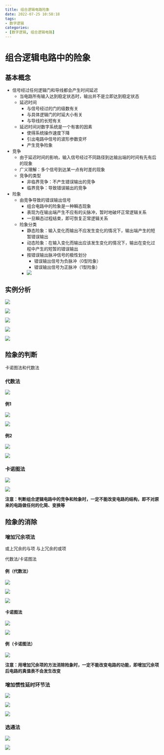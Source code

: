 ```yaml
---
title: 组合逻辑电路险象
date: 2022-07-25 10:58:18
tags:
- 数字逻辑
categories:
- [数字逻辑, 组合逻辑电路]
---
```

# 组合逻辑电路中的险象

## 基本概念

- 信号经过任何逻辑门和导线都会产生时间延迟
   - 当电路所有输入达到稳定状态时，输出并不是立即达到稳定状态
   - 延迟时间
      - 与信号经过的门的级数有关
      - 与具体逻辑门的时延大小有关
      - 与导线的长短有关
  - 延迟时间对数字系统是一个有害的因素
     - 使得系统操作速度下降
     - 引出电路中信号的波形参数变坏
     - 产生竞争险象
- 竞争
   - 由于延迟时间的影响，输入信号经过不同路径到达输出端的时间有先有后的现象
   - 广义理解：多个信号到达某一点有时差的现象
   - 竞争的类型
      - 非临界竞争：不产生错误输出的竞争
      - 临界竞争：导致错误输出的竞争
- 险象
   - 由竞争导致的错误输出信号
      - 组合电路中的险象是一种瞬态现象
      - 表现为在输出端产生不应有的尖脉冲，暂时地破坏正常逻辑关系
      - 一旦瞬态过程结束，即可恢复正常逻辑关系
  - 险象分类
     - 静态险象：输入变化而输出不应发生变化的情况下，输出端产生的短暂错误输出
     - 动态险象：在输入变化而输出应该发生变化的情况下，输出在变化过程中产生的短暂的错误输出
     - 按错误输出脉冲信号的极性划分
        - 错误输出信号为负脉冲（0型险象）
        - 错误输出信号为正脉冲（1型险象）
    - ![](https://cdn.jsdelivr.net/gh/chengkhen/picture_via_picco/202207251227911.png)


## 实例分析

![](https://cdn.jsdelivr.net/gh/chengkhen/picture_via_picco/202207251222912.png)


![](https://cdn.jsdelivr.net/gh/chengkhen/picture_via_picco/202207251223478.png)

![](https://cdn.jsdelivr.net/gh/chengkhen/picture_via_picco/202207251223015.png)

![](https://cdn.jsdelivr.net/gh/chengkhen/picture_via_picco/202207251224198.png)

![](https://cdn.jsdelivr.net/gh/chengkhen/picture_via_picco/202207251224711.png)

## 险象的判断

卡诺图法和代数法

### 代数法

![](https://cdn.jsdelivr.net/gh/chengkhen/picture_via_picco/202209210932027.png)

#### 例1

![](https://cdn.jsdelivr.net/gh/chengkhen/picture_via_picco/202209221200831.png)

![](https://cdn.jsdelivr.net/gh/chengkhen/picture_via_picco/202209221200684.png)

#### 例2
![](https://cdn.jsdelivr.net/gh/chengkhen/picture_via_picco/202209221201503.png)

![](https://cdn.jsdelivr.net/gh/chengkhen/picture_via_picco/202209221201279.png)

### 卡诺图法

![](https://cdn.jsdelivr.net/gh/chengkhen/picture_via_picco/202209221201026.png)

![](https://cdn.jsdelivr.net/gh/chengkhen/picture_via_picco/202209221206150.png)

**注意：判断组合逻辑电路中的竞争和险象时，一定不能改变电路的结构，即不对原来的电路做任何的化简、变换等**

## 险象的消除

### 增加冗余项法

或上冗余的与项
与上冗余的或项

代数法/卡诺图法

#### 例（代数法）
![](https://cdn.jsdelivr.net/gh/chengkhen/picture_via_picco/202209261630116.png)

![](https://cdn.jsdelivr.net/gh/chengkhen/picture_via_picco/202209261630288.png)

![](https://cdn.jsdelivr.net/gh/chengkhen/picture_via_picco/202209261630070.png)

#### 卡诺图法
![](https://cdn.jsdelivr.net/gh/chengkhen/picture_via_picco/202209261631128.png)

![](https://cdn.jsdelivr.net/gh/chengkhen/picture_via_picco/202209261631075.png)

#### 例（卡诺图法）
![](https://cdn.jsdelivr.net/gh/chengkhen/picture_via_picco/202209261632893.png)

**注意：用增加冗余项的方法消除险象时，一定不能改变电路的功能，即增加冗余项后电路的真值表不会发生改变**

### 增加惯性延时环节法

![](https://cdn.jsdelivr.net/gh/chengkhen/picture_via_picco/202209261634006.png)

![](https://cdn.jsdelivr.net/gh/chengkhen/picture_via_picco/202209261634308.png)

![](https://cdn.jsdelivr.net/gh/chengkhen/picture_via_picco/202209261634516.png)

### 选通法

![](https://cdn.jsdelivr.net/gh/chengkhen/picture_via_picco/202209261634582.png)

![](https://cdn.jsdelivr.net/gh/chengkhen/picture_via_picco/202209261635125.png)
